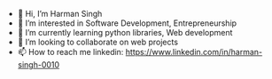 - 👋 Hi, I’m Harman Singh
- 👀 I’m interested in Software Development, Entrepreneurship
- 🌱 I’m currently learning python libraries, Web development
- 💞️ I’m looking to collaborate on web projects
- 📫 How to reach me linkedin: https://www.linkedin.com/in/harman-singh-0010

<!---
Harman-0010/Harman-0010 is a ✨ special ✨ repository because its `README.md` (this file) appears on your GitHub profile.
You can click the Preview link to take a look at your changes.
--->
